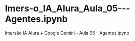 # Imers-o_IA_Alura_Aula_05---Agentes.ipynb
Imersão IA Alura + Google Gemini - Aula 05 - Agentes.ipynb
